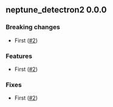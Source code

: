 ## neptune_detectron2 0.0.0

### Breaking changes
- First ([#2](https://github.com/neptune-ai/neptune-detectron2/pull/1))

### Features
- First ([#2](https://github.com/neptune-ai/neptune-detectron2/pull/1))

### Fixes
- First ([#2](https://github.com/neptune-ai/neptune-detectron2/pull/1))
